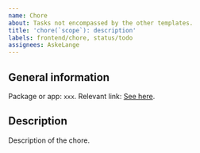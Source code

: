 ```yaml
---
name: Chore
about: Tasks not encompassed by the other templates.
title: 'chore(`scope`): description'
labels: frontend/chore, status/todo
assignees: AskeLange
---
```


## General information

Package or app: `xxx`.
Relevant link: [See here](#).

## Description

Description of the chore.
